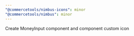 ```yaml
---
"@commercetools/nimbus-icons": minor
"@commercetools/nimbus": minor
---
```


Create MoneyInput component and component custom icon
